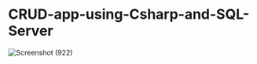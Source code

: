 # CRUD-app-using-Csharp-and-SQL-Server
![Screenshot (922)](https://github.com/nabinchakraborty/CRUD-app-using-Csharp-and-SQL-Server/assets/83083709/dc2a94a8-28a2-47d9-88d1-ff7d095971d5)
